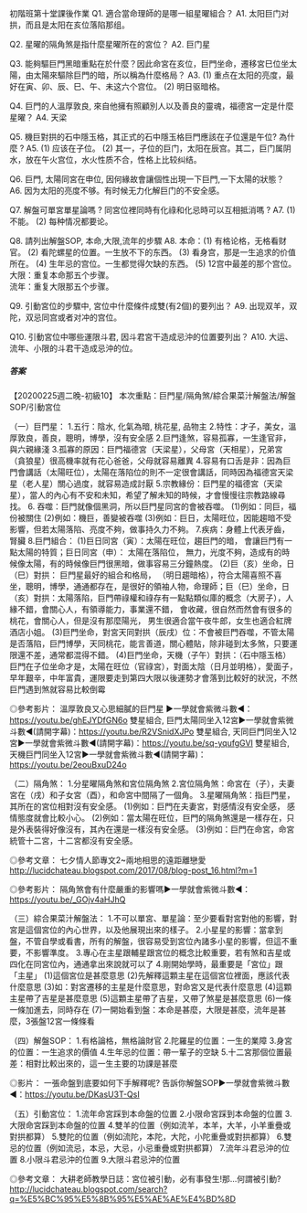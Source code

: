 初階班第十堂課後作業
Q1. 適合當命理師的是哪一組星曜組合？
A1. 太阳巨门对拱，而且是太阳在亥位落陷那组。

Q2. 星曜的隔角煞是指什麼星曜所在的宮位？
A2. 巨门星

Q3. 能夠驅巨門黑暗重點在於什麼？因此命宮在亥位，巨門坐命，遷移宮巳位坐太陽，由太陽來驅除巨門的暗，所以稱為什麼格局？
A3. (1) 重点在太阳的亮度，最好在寅、卯、辰、巳、午、未这六个宫位。
      (2) 明日驱暗格。

Q4. 巨門的人溫厚敦良, 來自他擁有照顧別人以及善良的靈魂，福德宮一定是什麼星曜？
A4. 天梁

Q5. 機巨對拱的石中隱玉格，其正式的石中隱玉格巨門應該在子位還是午位? 為什麼 ?
A5. (1) 应该在子位。
      (2) 其一，子位的巨门，太阳在辰宫。其二，巨门属阴水，放在午火宫位，水火性质不合，性格上比较纠结。

Q6. 巨門, 太陽同宮在申位, 因何緣故會讓個性出現一下巨門,一下太陽的狀態？
A6. 因为太阳的亮度不够。有时候无力化解巨门的不安全感。

Q7. 解盤可單宮單星論嗎 ? 同宮位裡同時有化祿和化忌時可以互相抵消嗎 ?
A7. (1) 不能。
      (2) 每种情况都要论。

Q8. 請列出解盤SOP, 本命,大限,流年的步驟
A8. 本命：(1) 有格论格，无格看财官。
                 (2) 看陀螺星的位置。一生放不下的东西。
                 (3) 看身宫，那是一生追求的价值所在。
                 (4) 生年忌的宫位。一生都觉得欠缺的东西。
                 (5) 12宫中最差的那个宫位。
        大限：重复本命那五个步骤。   
        流年：重复大限那五个步骤。

Q9. 引動宮位的步驟中, 宮位中什麼條件成雙(有2個)的要列出？
A9. 出现双羊，双陀，双忌同宫或者对冲的宫位。

Q10. 引動宮位中哪些運限斗君, 因斗君宮干造成忌沖的位置要列出？
A10. 大运、流年、小限的斗君干造成忌沖的位。





##### 答案

【20200225週二晚-初級10】
本次重點：巨門星/隔角煞/綜合果菜汁解盤法/解盤SOP/引動宮位

（一）巨門星：
1.五行：陰水, 化氣為暗, 桃花星, 品物主
2.特性：才子，美女，溫厚敦良，善良，聰明，博學，沒有安全感
2.巨門逢煞，容易孤寡，一生逢官非，與六親緣淺
3.孤寡的原因：巨門福德宮（天梁星），父母宮（天相星），兄弟宮（貪狼星）很高機率就有花心爸爸，父母就容易離異
4.容易有口舌是非：因為巨門會講話（太陽旺位），太陽在落陷位的則不一定很會講話，同時因為福德宮天梁星（老人星）關心過度，就容易造成討厭
5.宗教緣份：巨門星的福德宮（天梁星），當人的內心有不安和未知，希望了解未知的時候，才會慢慢往宗教路線尋找。
6. 吞噬：巨門就像個黑洞，所以巨門星同宮的會被吞噬。
(1)例如：同巨，福份被關住
(2)例如：機巨，善變被吞噬
(3)例如：巨日，太陽旺位，因能趨暗不受影響，但若太陽落陷、亮度不夠，做事持久力不夠。
7.疾病：身體上代表牙齒，腎臟
8.巨門組合：
(1)巨日同宮（寅）：太陽在旺位，趨巨門的暗， 會讓巨門有一點太陽的特質；巨日同宮（申）： 太陽在落陷位， 無力，光度不夠，造成有的時候像太陽，有的時候像巨門很黑暗，做事容易三分鐘熱度。
(2)巨（亥）坐命，日（巳）對拱： 巨門星最好的組合和格局， （明日趨暗格），符合太陽喜照不喜坐，聰明，博學，通通都存在，是很好的領袖人物，命理師；巨（巳）坐命，日（亥）對拱：太陽落陷，巨門帶祿權和祿存有一點點類似庫的概念（大房子），人緣不錯，會關心人，有領導能力，事業還不錯， 會收藏，很自然而然會有很多的桃花，會關心人，但是沒有那麼陽光， 男生很適合當午夜牛郎，女生也適合紅牌酒店小姐。
(3)巨門坐命，對宮天同對拱（辰戌）位：不會被巨門吞噬，不管太陽是否落陷，巨門博學，天同桃花，能言善道，關心體貼，除非碰到太多煞，只要運限還不差，通常都混得不錯。
(4)巨門坐命，天機（子午）對拱：（石中隱玉格）巨門在子位坐命才是，太陽在旺位（官祿宮），對面太陰（日月並明格），愛面子，早年艱辛，中年富貴，運限要走到第四大限以後運勢才會落到比較好的狀況，不然巨門遇到煞就容易比較倒霉

◎參考影片：
溫厚敦良又心思細膩的巨門星 ►一學就會紫微斗數◄：https://youtu.be/ghEJYDfGN6o
雙星組合, 巨門太陽同坐入12宮►一學就會紫微斗數◄(請開字幕)：https://youtu.be/R2VSnidXJPo
雙星組合, 天同巨門同坐入12宮►一學就會紫微斗數◄(請開字幕)：https://youtu.be/sq-yqufgGVI
雙星組合, 天機巨門同坐入12宮►一學就會紫微斗數◄(請開字幕)：https://youtu.be/2eouBxuD24o

（二）隔角煞：
1.分星曜隔角煞和宮位隔角煞
2.宮位隔角煞：命宮在（子），夫妻宮在（戌）和子女宮（酉），和命宮中間隔了一個角。
3.星曜隔角煞：指巨門星，其所在的宮位相對沒有安全感。
(1)例如：巨門在夫妻宮，對感情沒有安全感， 感情態度就會比較小心。
(2)例如：當太陽在旺位，巨門的隔角煞還是一樣存在，只是外表裝得好像沒有，其內在還是一樣沒有安全感。
(3)例如：巨門在命宮，命宮統管十二宮，十二宮都沒有安全感。

◎參考文章：
七夕情人節專文2~兩地相思的遠距離戀愛
http://lucidchateau.blogspot.com/2017/08/blog-post_16.html?m=1

◎參考影片：
隔角煞會有什麼嚴重的影響嗎►一學就會紫微斗數◄：https://youtu.be/_GOjv4aHJhQ

（三）綜合果菜汁解盤法：
1.不可以單宮、單星論：至少要看對宮對他的影響，對宮是這個宮位的內心世界，以及他展現出來的樣子。
2.小星星的影響：當拿到盤，不管自學或看書，所有的解盤，很容易受到宮位內諸多小星的影響，但這不重要，不影響準度。
3.專心在主星跟輔星跟宮位的概念比較重要，若有煞和吉星或四化在同宮位內，通通拿出來說就可以了
4.剛開始學時，最重要是「宮位」跟「主星」
(1)這個宮位是甚麼意思
(2)先解釋這顆主星在這個宮位裡面，應該代表什麼意思 
(3)如：對宮遷移的主星是什麼意思，對命宮又是代表什麼意思
(4)這顆主星帶了吉星是甚麼意思
(5)這顆主星帶了吉星，又帶了煞星是甚麼意思
(6)一條一條加進去，同時存在
(7)一開始看到盤：本命是甚麼，大限是甚麼，流年是甚麼，3張盤12宮一條條看

（四）解盤SOP：
1.有格論格，無格論財官
2.陀羅星的位置：一生的業障
3.身宮的位置：一生追求的價值 
4.生年忌的位置：帶一輩子的空缺
5.十二宮那個位置最差：相對比較出來的，這一生主要的功課是甚麼

◎影片：
一張命盤到底要如何下手解釋呢? 告訴你解盤SOP►一學就會紫微斗數◄：https://youtu.be/DKasU3T-QsI

（五）引動宮位：
1.流年命宮踩到本命盤的位置
2.小限命宮踩到本命盤的位置
3.大限命宮踩到本命盤的位置
4.雙羊的位置（例如流羊，本羊，大羊，小羊重疊或對拱都算）
5.雙陀的位置（例如流陀，本陀，大陀，小陀重疊或對拱都算）
6.雙忌的位置（例如流忌，本忌，大忌，小忌重疊或對拱都算）
7.流年斗君忌沖的位置
8.小限斗君忌沖的位置
9.大限斗君忌沖的位置

◎參考文章：
大耕老師教學日誌：宮位被引動，必有事發生!那…何謂被引動?
http://lucidchateau.blogspot.com/search?q=%E5%BC%95%E5%8B%95%E5%AE%AE%E4%BD%8D